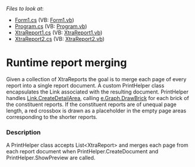 <!-- default file list -->
*Files to look at*:

* [Form1.cs](./CS/reportMerging/Form1.cs) (VB: [Form1.vb](./VB/reportMerging/Form1.vb))
* [Program.cs](./CS/reportMerging/Program.cs) (VB: [Program.vb](./VB/reportMerging/Program.vb))
* [XtraReport1.cs](./CS/reportMerging/XtraReport1.cs) (VB: [XtraReport1.vb](./VB/reportMerging/XtraReport1.vb))
* [XtraReport2.cs](./CS/reportMerging/XtraReport2.cs) (VB: [XtraReport2.vb](./VB/reportMerging/XtraReport2.vb))
<!-- default file list end -->
# Runtime report merging


<p>Given a collection of XtraReports the goal is to merge each page of every report into a single report document. A custom PrintHelper class encapsulates the Link associated with the resulting document.  PrintHelper handles <a href="http://documentation.devexpress.com/#CoreLibraries/DevExpressXtraPrintingLinkBase_CreateDetailAreatopic">Link.CreateDetailArea</a>, calling <a href="http://documentation.devexpress.com/#CoreLibraries/DevExpressXtraPrintingLinkBase_CreateDetailAreatopic">e.Graph.DrawBrick</a> for each brick of the constituent reports. If the constituent reports are of unequal page length, a red crossbox is drawn as a placeholder in the empty page areas corresponding to the shorter reports.</p>


<h3>Description</h3>

<p>A PrintHelper class accepts List&lt;XtraReport&gt; and merges each page from each report document when PrintHelper.CreateDocument and PrintHelper.ShowPreview are called.</p>

<br/>


